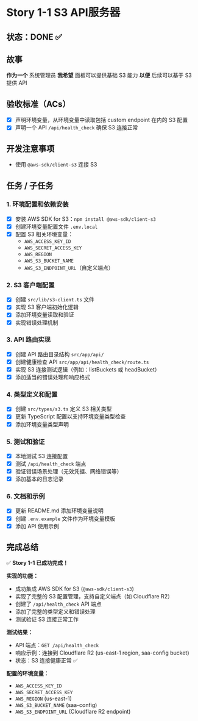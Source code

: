 # Story 1-1 S3 API服务器

## 状态：DONE ✅

## 故事
**作为一个** 系统管理员
**我希望** 面板可以提供基础 S3 能力
**以便** 后续可以基于 S3 提供 API

## 验收标准（ACs）
- [x] 声明环境变量，从环境变量中读取包括 custom endpoint 在内的 S3 配置
- [x] 声明一个 API `/api/health_check` 确保 S3 连接正常

## 开发注意事项
* 使用 `@aws-sdk/client-s3` 连接 S3


## 任务 / 子任务

### 1. 环境配置和依赖安装
- [x] 安装 AWS SDK for S3：`npm install @aws-sdk/client-s3`
- [x] 创建环境变量配置文件 `.env.local`
- [x] 配置 S3 相关环境变量：
  - `AWS_ACCESS_KEY_ID`
  - `AWS_SECRET_ACCESS_KEY`
  - `AWS_REGION`
  - `AWS_S3_BUCKET_NAME`
  - `AWS_S3_ENDPOINT_URL`（自定义端点）

### 2. S3 客户端配置
- [x] 创建 `src/lib/s3-client.ts` 文件
- [x] 实现 S3 客户端初始化逻辑
- [x] 添加环境变量读取和验证
- [x] 实现错误处理机制

### 3. API 路由实现
- [x] 创建 API 路由目录结构 `src/app/api/`
- [x] 创建健康检查 API `src/app/api/health_check/route.ts`
- [x] 实现 S3 连接测试逻辑（例如：listBuckets 或 headBucket）
- [x] 添加适当的错误处理和响应格式

### 4. 类型定义和配置
- [x] 创建 `src/types/s3.ts` 定义 S3 相关类型
- [x] 更新 TypeScript 配置以支持环境变量类型检查
- [x] 添加环境变量类型声明

### 5. 测试和验证
- [x] 本地测试 S3 连接配置
- [x] 测试 `/api/health_check` 端点
- [x] 验证错误场景处理（无效凭据、网络错误等）
- [x] 添加基本的日志记录

### 6. 文档和示例
- [x] 更新 README.md 添加环境变量说明
- [x] 创建 `.env.example` 文件作为环境变量模板
- [x] 添加 API 使用示例

## 完成总结

✅ **Story 1-1 已成功完成！**

**实现的功能：**
- 成功集成 AWS SDK for S3 (`@aws-sdk/client-s3`)
- 实现了完整的 S3 配置管理，支持自定义端点（如 Cloudflare R2）
- 创建了 `/api/health_check` API 端点
- 添加了完整的类型定义和错误处理
- 测试验证 S3 连接正常工作

**测试结果：**
- API 端点：`GET /api/health_check`
- 响应示例：连接到 Cloudflare R2 (us-east-1 region, saa-config bucket)
- 状态：S3 连接健康正常 ✅

**配置的环境变量：**
- `AWS_ACCESS_KEY_ID` 
- `AWS_SECRET_ACCESS_KEY`
- `AWS_REGION` (us-east-1)
- `AWS_S3_BUCKET_NAME` (saa-config)
- `AWS_S3_ENDPOINT_URL` (Cloudflare R2 endpoint)

